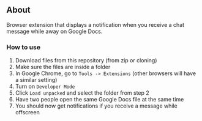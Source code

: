 ## About
Browser extension that displays a notification when you receive a chat message while away on Google Docs.

### How to use

1. Download files from this repository (from zip or cloning)
2. Make sure the files are inside a folder
3. In Google Chrome, go to `Tools -> Extensions` (other browsers will have a similar setting)
4. Turn on `Developer Mode`
5. Click `Load unpacked` and select the folder from step 2
6. Have two people open the same Google Docs file at the same time
7. You should now get notifications if you receive a message while offscreen
